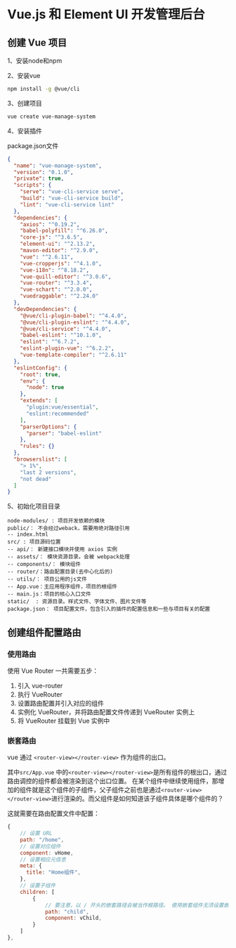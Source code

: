 # Vue.js 和 Element UI 开发管理后台

## 创建 Vue 项目

1、安装node和npm

2、安装vue

```bash
npm install -g @vue/cli
```

3、创建项目

```bash
vue create vue-manage-system
```

4、安装插件

package.json文件

```json
{
  "name": "vue-manage-system",
  "version": "0.1.0",
  "private": true,
  "scripts": {
    "serve": "vue-cli-service serve",
    "build": "vue-cli-service build",
    "lint": "vue-cli-service lint"
  },
  "dependencies": {
    "axios": "^0.19.2",
    "babel-polyfill": "^6.26.0",
    "core-js": "^3.6.5",
    "element-ui": "^2.13.2",
    "mavon-editor": "^2.9.0",
    "vue": "^2.6.11",
    "vue-cropperjs": "^4.1.0",
    "vue-i18n": "^8.18.2",
    "vue-quill-editor": "^3.0.6",
    "vue-router": "^3.3.4",
    "vue-schart": "^2.0.0",
    "vuedraggable": "^2.24.0"
  },
  "devDependencies": {
    "@vue/cli-plugin-babel": "^4.4.0",
    "@vue/cli-plugin-eslint": "^4.4.0",
    "@vue/cli-service": "^4.4.0",
    "babel-eslint": "^10.1.0",
    "eslint": "^6.7.2",
    "eslint-plugin-vue": "^6.2.2",
    "vue-template-compiler": "^2.6.11"
  },
  "eslintConfig": {
    "root": true,
    "env": {
      "node": true
    },
    "extends": [
      "plugin:vue/essential",
      "eslint:recommended"
    ],
    "parserOptions": {
      "parser": "babel-eslint"
    },
    "rules": {}
  },
  "browserslist": [
    "> 1%",
    "last 2 versions",
    "not dead"
  ]
}
```

5、初始化项目目录

```info
node-modules/ : 项目开发依赖的模块
public/： 不会经过weback，需要用绝对路径引用
-- index.html
src/ : 项目源码位置
-- api/： 新建接口模块并使用 axios 实例
-- assets/： 模块资源目录。会被 webpack处理
-- components/： 模块组件
-- router/：路由配置目录(去中心化后的)
-- utils/： 项目公用的js文件
-- App.vue：主应用程序组件，项目的根组件
-- main.js：项目的核心入口文件
static/  : 资源目录。样式文件、字体文件、图片文件等
package.json： 项目配置文件，包含引入的插件的配置信息和一些与项目有关的配置
```

## 创建组件配置路由

### 使用路由

使用 Vue Router 一共需要五步：

1. 引入 vue-router
2. 执行 VueRouter
3. 设置路由配置并引入对应的组件
4. 实例化 VueRouter，并将路由配置文件传递到 VueRouter 实例上
5. 将 VueRouter 挂载到 Vue 实例中

### 嵌套路由

vue 通过 ` <router-view></router-view> ` 作为组件的出口。

其中`src/App.vue` 中的` <router-view></router-view> `是所有组件的根出口，通过路由调控的组件都会被渲染到这个出口位置。
在某个组件中继续使用组件，那增加的组件就是这个组件的子组件，父子组件之前也是通过` <router-view></router-view> `进行渲染的。而父组件是如何知道该子组件具体是哪个组件的？

这就需要在路由配置文件中配置：

```javascript
{
    // 设置 URL
    path: "/home",
    // 设置对应组件
    component: vHome,
    // 设置相应元信息
    meta: {
      title: "Home组件",
    },
    // 设置子组件
    children: [
        {
            // 要注意，以 / 开头的嵌套路径会被当作根路径。 使用嵌套组件无须设置嵌套的路径。
            path: "child",
            component: vChild,
        }
    ]
},
```
